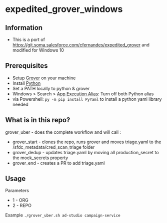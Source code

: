 # expedited_grover_windows

## Information
- This is a port of https://git.soma.salesforce.com/cfernandes/expedited_grover and modified for Windows 10

## Prerequisites
- Setup [Grover](https://git.soma.salesforce.com/Sesame/grover/releases) on your machine
- Install [Python](https://www.python.org/downloads/release/python-396/)
- Set a PATH locally to python & grover
- Windows > Search > [App Execution Alias](https://stackoverflow.com/questions/65348890/python-was-not-found-run-without-arguments-to-install-from-the-microsoft-store/65496777#65496777): Turn off both Python alias 
- via Powershell: `py -m pip install PyYaml` to install a python yaml library needed

## What is in this repo?
grover_uber - does the complete workflow and will call :
- grover_start - clones the repo, runs grover and moves triage.yaml to the /sfdc_metadata/cred_scan_triage folder
- grover_dedup - updates triage.yaml by moving all production_secret to the mock_secrets property
- grover_end - creates a PR to add triage.yaml

## Usage 

Parameters 
- 1 - ORG 
- 2 - REPO

Example `./grover_uber.sh ad-studio campaign-service`

